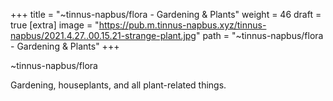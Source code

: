 
+++
title = "~tinnus-napbus/flora - Gardening & Plants"
weight = 46
draft = true
[extra]
image = "https://pub.m.tinnus-napbus.xyz/tinnus-napbus/2021.4.27..00.15.21-strange-plant.jpg"
path = "~tinnus-napbus/flora - Gardening & Plants"
+++


~tinnus-napbus/flora

Gardening, houseplants, and all plant-related things.
